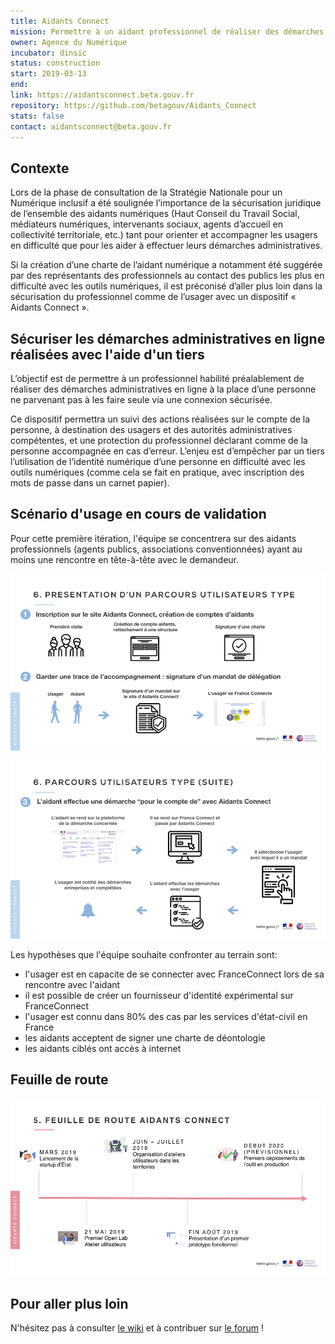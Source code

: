 ```yaml
---
title: Aidants Connect
mission: Permettre à un aidant professionnel de réaliser des démarches administratives en ligne à la place d’une personne ne parvenant pas à les faire seule.
owner: Agence du Numérique
incubator: dinsic
status: construction
start: 2019-03-13
end:
link: https://aidantsconnect.beta.gouv.fr
repository: https://github.com/betagouv/Aidants_Connect
stats: false
contact: aidantsconnect@beta.gouv.fr
---
```


## Contexte

Lors de la phase de consultation de la Stratégie Nationale pour un Numérique inclusif a été soulignée l’importance de la sécurisation juridique de l’ensemble des aidants numériques (Haut Conseil du Travail Social, médiateurs numériques, intervenants sociaux, agents d’accueil en collectivité territoriale, etc.) tant pour orienter et accompagner les usagers en difficulté que pour les aider à effectuer leurs démarches administratives.

Si la création d’une charte de l’aidant numérique a notamment été suggérée par des représentants des professionnels au contact des publics les plus en difficulté avec les outils numériques, il est préconisé d’aller plus loin dans la sécurisation du professionnel comme de l’usager avec un dispositif « Aidants Connect ».

## Sécuriser les démarches administratives en ligne réalisées avec l'aide d'un tiers

L’objectif est de permettre à un professionnel habilité préalablement de réaliser des démarches administratives en ligne à la place d’une personne ne parvenant pas à les faire seule via une connexion sécurisée.

Ce dispositif permettra un suivi des actions réalisées sur le compte de la personne, à destination des usagers et des autorités administratives compétentes, et une protection du professionnel déclarant comme de la personne accompagnée en cas d’erreur. L’enjeu est d’empêcher par un tiers l’utilisation de l’identité numérique d’une personne en difficulté avec les outils numériques (comme cela se fait en pratique, avec inscription des mots de passe dans un carnet papier).

## Scénario d'usage en cours de validation

Pour cette première itération, l'équipe se concentrera sur des aidants professionnels (agents publics, associations conventionnées) ayant au moins une rencontre en tête-à-tête avec le demandeur.

![Parcours utilisateurs 1](/img/startups/aidantsconnect/parcoursaidantsconnect1.jpeg)

![Parcours utilisateurs 2](/img/startups/aidantsconnect/parcoursaidantsconnect2.jpeg)

Les hypothèses que l'équipe souhaite confronter au terrain sont:
- l'usager est en capacite de se connecter avec FranceConnect lors de sa rencontre avec l'aidant
- il est possible de créer un fournisseur d'identité expérimental sur FranceConnect
- l'usager est connu dans 80% des cas par les services d'état-civil en France
- les aidants acceptent de signer une charte de déontologie
- les aidants ciblés ont accès à internet

## Feuille de route

![Calendrier Aidants Connect](/img/startups/aidantsconnect/calendrieraidantsconnect.jpeg)

## Pour aller plus loin

N'hésitez pas à consulter [le wiki](https://github.com/betagouv/Aidants_Connect/wiki) et à contribuer sur [le forum](https://forum.societenumerique.gouv.fr/category/8/aidants-connect) !
